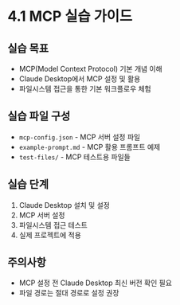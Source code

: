 # 4.1 MCP 실습 가이드

## 실습 목표
* MCP(Model Context Protocol) 기본 개념 이해
* Claude Desktop에서 MCP 설정 및 활용
* 파일시스템 접근을 통한 기본 워크플로우 체험

## 실습 파일 구성
* `mcp-config.json` - MCP 서버 설정 파일
* `example-prompt.md` - MCP 활용 프롬프트 예제
* `test-files/` - MCP 테스트용 파일들

## 실습 단계
1. Claude Desktop 설치 및 설정
2. MCP 서버 설정
3. 파일시스템 접근 테스트
4. 실제 프로젝트에 적용

## 주의사항
* MCP 설정 전 Claude Desktop 최신 버전 확인 필요
* 파일 경로는 절대 경로로 설정 권장
